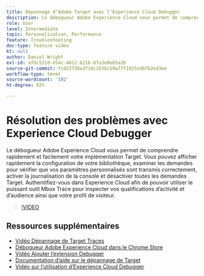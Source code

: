 ```yaml
---
title: Dépannage d’Adobe Target avec l’Experience Cloud Debugger
description: Le débogueur Adobe Experience Cloud vous permet de comprendre rapidement et facilement votre implémentation Target. Vous pouvez afficher rapidement la configuration de votre bibliothèque, examiner les demandes pour vérifier que vos paramètres personnalisés sont transmis correctement, activer la journalisation de la console et désactiver toutes les demandes Target. Authentifiez-vous dans Experience Cloud afin de pouvoir utiliser le puissant outil Mbox Trace pour inspecter vos qualifications d’activité et d’audience ainsi que votre profil de visiteur.
role: User
level: Intermediate
topic: Personalization, Performance
feature: Troubleshooting
doc-type: feature video
kt: null
author: Daniel Wright
exl-id: afdc531d-e54c-4612-b21b-67a3e8e65a26
source-git-commit: fcd2273ba373dc2b3bc59a77f1925cdb7b2ed3ee
workflow-type: tm+mt
source-wordcount: '192'
ht-degree: 82%

---
```


# Résolution des problèmes avec Experience Cloud Debugger

Le débogueur Adobe Experience Cloud vous permet de comprendre rapidement et facilement votre implémentation Target. Vous pouvez afficher rapidement la configuration de votre bibliothèque, examiner les demandes pour vérifier que vos paramètres personnalisés sont transmis correctement, activer la journalisation de la console et désactiver toutes les demandes Target. Authentifiez-vous dans Experience Cloud afin de pouvoir utiliser le puissant outil Mbox Trace pour inspecter vos qualifications d’activité et d’audience ainsi que votre profil de visiteur.

>[!VIDEO](https://video.tv.adobe.com/v/37917/?quality=12&captions=fre_fr)

## Ressources supplémentaires

* [Vidéo Dépannage de Target Traces](troubleshoot-with-target-traces.md)
* [Débogueur Adobe Experience Cloud dans le Chrome Store](https://chrome.google.com/webstore/detail/adobe-experience-cloud-de/ocdmogmohccmeicdhlhhgepeaijenapj) 
* [Vidéo Ajouter l’extension Debugger](https://experienceleague.adobe.com/docs/debugger-learn/tutorials/experience-cloud-debugger/add-the-extension.html?lang=fr)
* [Documentation d’aide sur le dépannage de Target](https://experienceleague.adobe.com/docs/target/using/troubleshoot/troubleshooting-target.html?lang=fr)
* [Vidéo sur l’utilisation d’Experience Cloud Debugger](https://experienceleague.adobe.com/docs/debugger-learn/tutorials/experience-cloud-debugger/use-the-experience-cloud-debugger.html?lang=fr)
